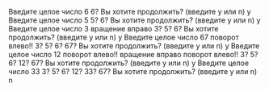 Введите целое число
6
6? 
Вы хотите продолжить? (введите y или n)
y
Введите целое число
5
5? 6? 
Вы хотите продолжить? (введите y или n)
y
Введите целое число
3
вращение вправо
3? 5? 6?
Вы хотите продолжить? (введите y или n)
y
Введите целое число
67
поворот влево!!
3? 5? 6? 67?
Вы хотите продолжить? (введите y или n)
y
Введите целое число
12
поворот влево!!
вращение вправо
поворот влево!!
3? 5? 6? 12? 67?
Вы хотите продолжить? (введите y или n)
y
Введите целое число
33
3? 5? 6? 12? 33? 67? 
Вы хотите продолжить? (введите y или n)
n